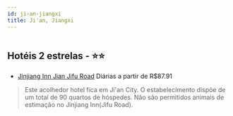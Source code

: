 ```yaml
---
id: ji-an-jiangxi
title: Ji'an, Jiangxi
---
```


<center><img src="http://photos.hotelbeds.com/giata/19/198256/198256a_hb_a_001.jpg" alt="" /></center>


## Hotéis 2 estrelas - ⭐️⭐️

-    [Jinjiang Inn Jian Jifu Road](https://www.hurb.com/hoteis/ji-an/jinjiang-inn-jian-jifu-road-JNP-JP499937?cmp=18055) Diárias a partir de R$87.91
   > Este acolhedor hotel fica em Ji&apos;an City. O estabelecimento dispõe de um total de 90 quartos de hóspedes. Não são permitidos animais de estimação no Jinjiang Inn(Jifu Road). 
